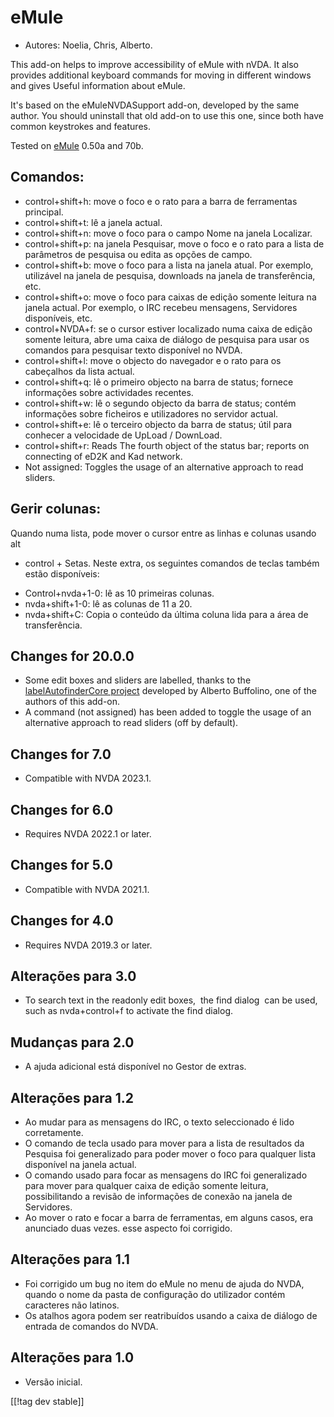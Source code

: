# eMule #

*	Autores: Noelia, Chris, Alberto.

This add-on helps to improve accessibility of eMule with nVDA.  It also
provides additional keyboard commands for moving in different windows and
gives Useful information about eMule.

It's based on the eMuleNVDASupport add-on, developed by the same author. You
should uninstall that old add-on to use this one, since both have common
keystrokes and features.

Tested on [eMule][1] 0.50a and 70b.

## Comandos: ##

*	control+shift+h: move o foco e o rato para a barra de ferramentas
  principal.
*	control+shift+t: lê a janela actual.
*	control+shift+n: move o foco para o campo Nome na janela Localizar.
*	control+shift+p: na janela Pesquisar, move o foco e o rato para a lista de
  parâmetros de pesquisa ou edita as opções de campo.
*	control+shift+b: move o foco para a lista na janela atual. Por exemplo,
  utilizável na janela de pesquisa, downloads na janela de transferência,
  etc.
*	control+shift+o: move o foco para caixas de edição somente leitura na
  janela actual. Por exemplo, o IRC recebeu mensagens, Servidores
  disponíveis, etc.
*	control+NVDA+f: se o cursor estiver localizado numa caixa de edição
  somente leitura, abre uma caixa de diálogo de pesquisa para usar os
  comandos para pesquisar texto disponível no NVDA.
*	control+shift+l: move o objecto do navegador e o rato para os cabeçalhos
  da lista actual.
*	control+shift+q: lê o primeiro objecto na barra de status; fornece
  informações sobre actividades recentes.
*	control+shift+w: lê o segundo objecto da barra de status; contém
  informações sobre ficheiros e utilizadores no servidor actual.
*	control+shift+e: lê o terceiro objecto da barra de status; útil para
  conhecer a velocidade de UpLoad / DownLoad.
*	control+shift+r: Reads The fourth object of the status bar; reports on
  connecting of eD2K and Kad network.
*	Not assigned: Toggles the usage of an alternative approach to read
  sliders.

## Gerir colunas: ##

Quando numa lista, pode mover o cursor entre as linhas e colunas usando alt
+ control + Setas. Neste extra, os seguintes comandos de teclas também estão
disponíveis:

*	Control+nvda+1-0: lê as 10 primeiras colunas.
*	nvda+shift+1-0: lê as colunas de 11 a 20.
*	nvda+shift+C: Copia o conteúdo da última coluna lida para a área de
  transferência.


## Changes for 20.0.0
* Some edit boxes and sliders are labelled, thanks to the
  [labelAutofinderCore
  project](https://github.com/ABuffEr/labelAutofinderCore) developed by
  Alberto Buffolino, one of the authors of this add-on.
* A command (not assigned) has been added to toggle the usage of an
  alternative approach to read sliders (off by default).

## Changes for 7.0
* Compatible with NVDA 2023.1.

## Changes for 6.0
*	Requires NVDA 2022.1 or later.

## Changes for 5.0
*	Compatible with NVDA 2021.1.

## Changes for 4.0 ##
*	Requires NVDA 2019.3 or later.

## Alterações para 3.0 ##
*	 To search text in the readonly edit boxes,  the find dialog  can be used,
   such as nvda+control+f to activate the find dialog.

## Mudanças para 2.0 ##
*	 A ajuda adicional está disponível no Gestor de extras.

## Alterações para 1.2 ##
*	 Ao mudar para as mensagens do IRC, o texto seleccionado é lido
   corretamente.
*	 O comando de tecla usado para mover para a lista de resultados da
   Pesquisa foi generalizado para poder mover o foco para qualquer lista
   disponível na janela actual.
*	 O comando usado para focar as mensagens do IRC foi generalizado para
   mover para qualquer caixa de edição somente leitura, possibilitando a
   revisão de informações de conexão na janela de Servidores.
*	 Ao mover o rato e focar a barra de ferramentas, em alguns casos,  era
   anunciado duas vezes. esse aspecto foi corrigido.

## Alterações para 1.1 ##
*	 Foi corrigido um bug no item do eMule no menu de ajuda do NVDA, quando o
   nome da pasta de configuração do utilizador contém caracteres não
   latinos.
*	 Os atalhos agora podem ser reatribuídos usando a caixa de diálogo de
   entrada de comandos do NVDA.

## Alterações para 1.0 ##
*	 Versão inicial.



[[!tag dev stable]]

[1]: https://www.emule-project.net

